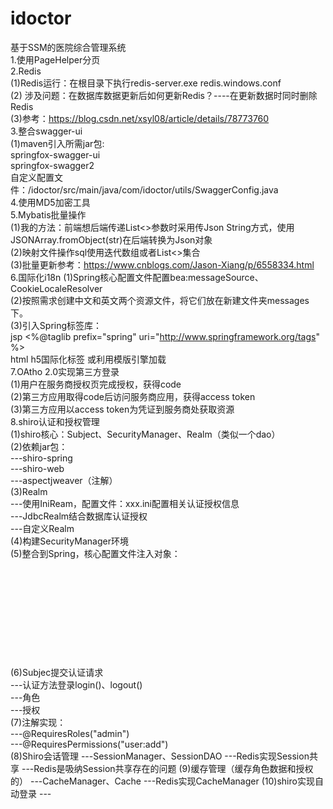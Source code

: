 # idoctor
基于SSM的医院综合管理系统</br>
1.使用PageHelper分页</br>
2.Redis</br>
  (1)Redis运行：在根目录下执行redis-server.exe redis.windows.conf</br>
  (2) 涉及问题：在数据库数据更新后如何更新Redis？----在更新数据时同时删除Redis</br>
  (3)参考：https://blog.csdn.net/xsyl08/article/details/78773760</br>
3.整合swagger-ui</br>
  (1)maven引入所需jar包:</br>
     <artifactId>springfox-swagger-ui</artifactId></br>
     <artifactId>springfox-swagger2</artifactId></br>
自定义配置文件：/idoctor/src/main/java/com/idoctor/utils/SwaggerConfig.java</br>
4.使用MD5加密工具</br>
5.Mybatis批量操作</br>
  (1)我的方法：前端想后端传递List<>参数时采用传Json String方式，使用JSONArray.fromObject(str)在后端转换为Json对象</br>
  (2)映射文件操作sql使用<foreach>迭代数组或者List<>集合  </br>
  (3)批量更新参考：https://www.cnblogs.com/Jason-Xiang/p/6558334.html  </br>
6.国际化i18n
  (1)Spring核心配置文件配置bea:messageSource、CookieLocaleResolver  </br>
  (2)按照需求创建中文和英文两个资源文件，将它们放在新建文件夹messages下。 </br>
  (3)引入Spring标签库：</br>
           jsp <%@taglib prefix="spring" uri="http://www.springframework.org/tags" %> </br>
           html h5国际化标签 或利用模版引擎加载 </br>
7.OAtho 2.0实现第三方登录 <br>
  (1)用户在服务商授权页完成授权，获得code <br>
  (2)第三方应用取得code后访问服务商应用，获得access token <br>
  (3)第三方应用以access token为凭证到服务商处获取资源 <br>
8.shiro认证和授权管理<br>
  (1)shiro核心：Subject、SecurityManager、Realm（类似一个dao）  <br>
  (2)依赖jar包：<br>
    ---shiro-spring  <br>
    ---shiro-web     <br>
    ---aspectjweaver（注解）  <br>
  (3)Realm   <br>
    ---使用IniReam，配置文件：xxx.ini配置相关认证授权信息  <br>
    ---JdbcRealm结合数据库认证授权  <br>
    ---自定义Realm   <br>
  (4)构建SecurityManager环境    <br>
  (5)整合到Spring，核心配置文件注入对象：   <br>
       <bean id="securityManager" class="org.apache.shiro.web.mgt.DefaultWebSecurityManager">  <br>
       		<property name="realm" ref="realm"></property>    <br>
       </bean>   <br>
       <bean id="realm" class="com.idoctor.realm.MyRealm">   <br>
       		<property name="credentialsMatcher" ref="credentialsMatcher"/>   <br>
       </bean>   <br>
       <bean id="credentialsMatcher" class="org.apache.shiro.authc.credential.HashedCredentialsMatcher"> <br>
       		<property name="hashAlgorithmName" value="md5"></property>  <br>
       		<property name="hashIterations" value="1"></property>  <br>
       </bean>  <br>
  (6)Subjec提交认证请求  <br>
     ---认证方法登录login()、logout()  <br>
     ---角色  <br>
     ---授权  <br>
  (7)注解实现：  <br>
     ---@RequiresRoles("admin")  <br>
     ---@RequiresPermissions("user:add")    <br>
  (8)Shiro会话管理
     ---SessionManager、SessionDAO
     ---Redis实现Session共享
     ---Redis是吸纳Session共享存在的问题
  (9)缓存管理（缓存角色数据和授权的）
     ---CacheManager、Cache
     ---Redis实现CacheManager
  (10)shiro实现自动登录
     ---
     